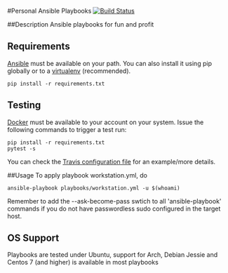 #Personal Ansible Playbooks
[![Build Status](https://travis-ci.org/nephelaiio/ansible-playbooks.svg?branch=master)](https://travis-ci.org/nephelaiio/ansible-playbooks)

##Description
Ansible playbooks for fun and profit

## Requirements
[Ansible](https://www.ansible.com/) must be available on your path. You can also install it using pip globally or to a [virtualenv](https://virtualenv.pypa.io/en/stable/) (recommended). 

```
pip install -r requirements.txt
```

## Testing
[Docker](https://docker.io) must be available to your account on your system. Issue the following commands to trigger a test run:

```
pip install -r requirements.txt
pytest -s
```

You can check the [Travis configuration file](/.travis.yml) for an example/more details.

##Usage
To apply playbook workstation.yml, do

```
ansible-playbook playbooks/workstation.yml -u $(whoami)
```

Remember to add the --ask-become-pass swtich to all 'ansible-playbook' commands if you do not have passwordless sudo configured in the target host.

## OS Support
Playbooks are tested under Ubuntu, support for Arch, Debian Jessie and Centos 7 (and higher) is available in most playbooks
